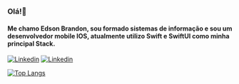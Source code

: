 ### Olá!👋
#### Me chamo Edson Brandon, sou formado sistemas de informação e sou um desenvolvedor mobile IOS, atualmente utilizo Swift e SwiftUI como minha principal Stack.



[![Linkedin](https://img.shields.io/badge/LinkedIn-0077B5?style=for-the-badge&logo=linkedin&logoColor=white)](https://www.linkedin.com/in/edson-brandon/)
[![Linkedin](https://img.shields.io/badge/website-000000?style=for-the-badge&logo=About.me&logoColor=white)](https://edintwi.vercel.app/)


[![Top Langs](https://github-readme-stats.vercel.app/api/top-langs/?username=edintwi&layout=compact&theme=dracula)](https://github.com/anuraghazra/github-readme-stats)
